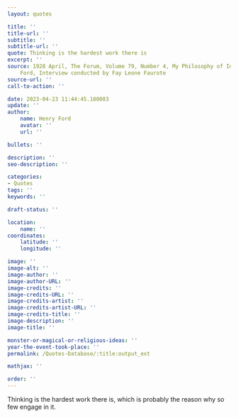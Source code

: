 ```yaml
---
layout: quotes

title: ''
title-url: ''
subtitle: ''
subtitle-url: ''
quote: Thinking is the hardest work there is
excerpt: ''
source: 1928 April, The Forum, Volume 79, Number 4, My Philosophy of Industry by Henry
    Ford, Interview conducted by Fay Leone Faurote
source-url: ''
call-to-action: ''

date: 2023-04-23 11:44:45.180083
update: ''
author:
    name: Henry Ford
    avatar: ''
    url: ''

bullets: ''

description: ''
seo-description: ''

categories:
- Quotes
tags: ''
keywords: ''

draft-status: ''

location:
    name: ''
coordinates:
    latitude: ''
    longitude: ''

image: ''
image-alt: ''
image-author: ''
image-author-URL: ''
image-credits: ''
image-credits-URL: ''
image-credits-artist: ''
image-credits-artist-URL: ''
image-credits-title: ''
image-description: ''
image-title: ''

monster-or-magical-or-religious-ideas: ''
year-the-event-took-place: ''
permalink: /Quotes-Database/:title:output_ext

mathjax: ''

order: ''
---
```

Thinking is the hardest work there is, which is probably the reason why so few engage in it.